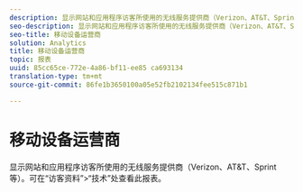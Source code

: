 ```yaml
---
description: 显示网站和应用程序访客所使用的无线服务提供商（Verizon、AT&T、Sprint 等）。可在“访客资料”>“技术”处查看此报表。
seo-description: 显示网站和应用程序访客所使用的无线服务提供商（Verizon、AT&T、Sprint 等）。可在“访客资料”>“技术”处查看此报表。
seo-title: 移动设备运营商
solution: Analytics
title: 移动设备运营商
topic: 报表
uuid: 85cc65ce-772e-4a86-bf11-ee85 ca693134
translation-type: tm+mt
source-git-commit: 86fe1b3650100a05e52fb2102134fee515c871b1

---
```



# 移动设备运营商

显示网站和应用程序访客所使用的无线服务提供商（Verizon、AT&amp;T、Sprint 等）。可在“访客资料”&gt;“技术”处查看此报表。

